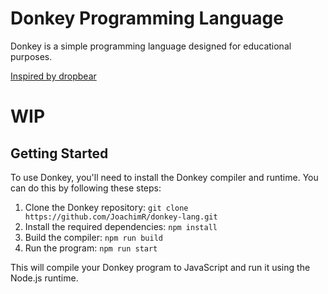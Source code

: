 # Donkey Programming Language

Donkey is a simple programming language designed for educational purposes.

[Inspired by dropbear](https://github.com/stevekinney/dropbear)

# WIP

## Getting Started

To use Donkey, you'll need to install the Donkey compiler and runtime. You can do this by following these steps:

1. Clone the Donkey repository: `git clone https://github.com/JoachimR/donkey-lang.git`
2. Install the required dependencies: `npm install`
3. Build the compiler: `npm run build`
4. Run the program: `npm run start`

This will compile your Donkey program to JavaScript and run it using the Node.js runtime.
